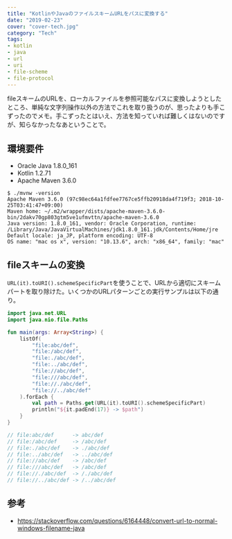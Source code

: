 ```yaml
---
title: "KotlinやJavaのファイルスキームURLをパスに変換する"
date: "2019-02-23"
cover: "cover-tech.jpg"
category: "Tech"
tags:
- kotlin
- java
- url
- uri
- file-scheme
- file-protocol
---
```


fileスキームのURLを、ローカルファイルを参照可能なパスに変換しようとしたところ、単純な文字列操作以外の方法でこれを取り扱うのが、思ったよりも手こずったのでメモ。手こずったとはいえ、方法を知っていれば難しくはないのですが、知らなかったなあということで。


## 環境要件
- Oracle Java 1.8.0_161
- Kotlin 1.2.71
- Apache Maven 3.6.0

```
$ ./mvnw -version
Apache Maven 3.6.0 (97c98ec64a1fdfee7767ce5ffb20918da4f719f3; 2018-10-25T03:41:47+09:00)
Maven home: ~/.m2/wrapper/dists/apache-maven-3.6.0-bin/2dakv70gp803gtm5ve1ufmvttn/apache-maven-3.6.0
Java version: 1.8.0_161, vendor: Oracle Corporation, runtime: /Library/Java/JavaVirtualMachines/jdk1.8.0_161.jdk/Contents/Home/jre
Default locale: ja_JP, platform encoding: UTF-8
OS name: "mac os x", version: "10.13.6", arch: "x86_64", family: "mac"
```


## fileスキームの変換
`URL(it).toURI().schemeSpecificPart`を使うことで、URLから適切にスキームパートを取り除けた。いくつかのURLパターンごとの実行サンプルは以下の通り。

```kotlin
import java.net.URL
import java.nio.file.Paths

fun main(args: Array<String>) {
    listOf(
        "file:abc/def",
        "file:/abc/def",
        "file:./abc/def",
        "file:../abc/def",
        "file://abc/def",
        "file:///abc/def",
        "file://./abc/def",
        "file://../abc/def"
    ).forEach {
        val path = Paths.get(URL(it).toURI().schemeSpecificPart)
        println("${it.padEnd(17)} -> $path")
    }
}

// file:abc/def      -> abc/def
// file:/abc/def     -> /abc/def
// file:./abc/def    -> ./abc/def
// file:../abc/def   -> ../abc/def
// file://abc/def    -> /abc/def
// file:///abc/def   -> /abc/def
// file://./abc/def  -> /./abc/def
// file://../abc/def -> /../abc/def
```


## 参考
- https://stackoverflow.com/questions/6164448/convert-url-to-normal-windows-filename-java
